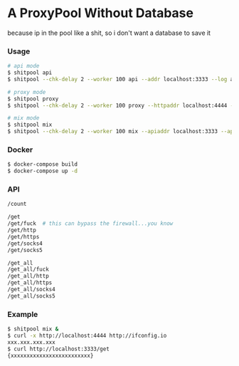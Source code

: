 A ProxyPool Without Database
=======

because ip in the pool like a shit, so i don't want a database to save it

### Usage

```bash
# api mode
$ shitpool api
$ shitpool --chk-delay 2 --worker 100 api --addr localhost:3333 --log api.log

# proxy mode
$ shitpool proxy
$ shitpool --chk-delay 2 --worker 100 proxy --httpaddr localhost:4444 --log proxy.log --type all --retry 5

# mix mode
$ shitpool mix
$ shitpool --chk-delay 2 --worker 100 mix --apiaddr localhost:3333 --apilog api.log --httpaddr localhost:4444 --pxylog proxy.log --pxytype all --pxyretry 5

```

### Docker

```bash
$ docker-compose build
$ docker-compose up -d
```

### API
```bash
/count

/get
/get/fuck  # this can bypass the firewall...you know
/get/http
/get/https
/get/socks4
/get/socks5

/get_all
/get_all/fuck
/get_all/http
/get_all/https
/get_all/socks4
/get_all/socks5
```

### Example
```bash
$ shitpool mix &
$ curl -x http://localhost:4444 http://ifconfig.io
xxx.xxx.xxx.xxx
$ curl http://localhost:3333/get
{xxxxxxxxxxxxxxxxxxxxxxxxx}
